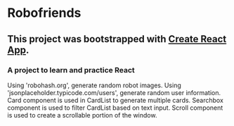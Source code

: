 # Robofriends

## This project was bootstrapped with [Create React App](https://github.com/facebook/create-react-app).

### A project to learn and practice React
Using 'robohash.org', generate random robot images.
Using 'jsonplaceholder.typicode.com/users', generate random user information.
Card component is used in CardList to generate multiple cards.
Searchbox component is used to filter CardList based on text input.
Scroll component is used to create a scrollable portion of the window.


